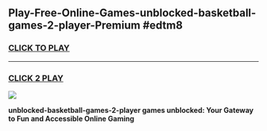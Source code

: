 
## Play-Free-Online-Games-unblocked-basketball-games-2-player-Premium #edtm8
<h3>
<a href="https://premium.freeplayer.one?title=unblocked-basketball-games-2-player&ref=8M">CLICK TO PLAY</a></h3>
<hr>

<h3>
<a href="https://premium.freeplayer.one?title=unblocked-basketball-games-2-player&ref=8M">CLICK 2 PLAY</a>
  
</h3>

<a href="https://premium.freeplayer.one?title=unblocked-basketball-games-2-player&ref=8M"><img src="https://clearcache.store/games.png"></a>


**unblocked-basketball-games-2-player games unblocked: Your Gateway to Fun and Accessible Online Gaming**
